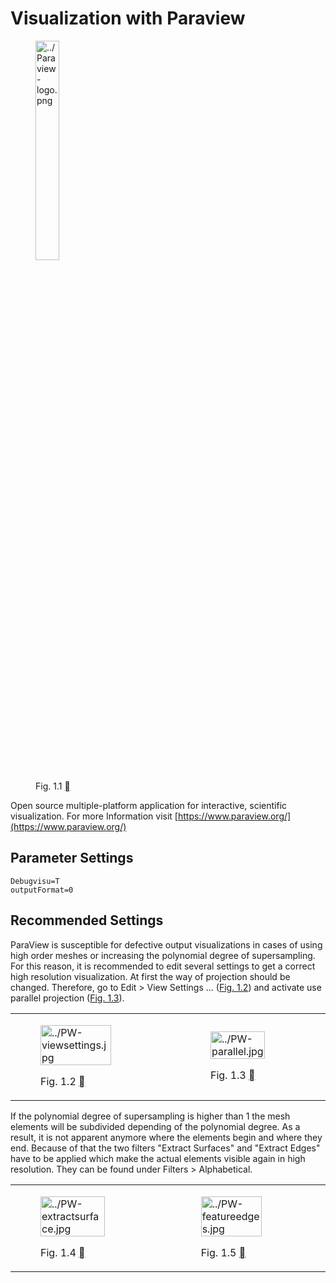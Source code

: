 # Visualization with Paraview

<figure class="align-center" id="fig-paraview-logo">
    <a class="reference internal image-reference" href="../Paraview-logo.png"><img alt="../Paraview-logo.png" src="../Paraview-logo.png" style="width: 30%;" /></a>
    <figcaption>
    <p><span class="caption-number">Fig. 1.1 </span><span class="caption-text"></span><a class="headerlink" href="#fig-paraview-logo" title="Permalink to this image"></a></p>
    </figcaption>
</figure>

Open source multiple-platform application for interactive, scientific visualization. For more Information visit [https://www.paraview.org/](https://www.paraview.org/)

## Parameter Settings
    Debugvisu=T
    outputFormat=0

## Recommended Settings
ParaView is susceptible for defective output visualizations in cases of using high order meshes or increasing the polynomial degree of supersampling. For this reason, it is recommended to edit several settings to get a correct high resolution visualization. At first the way of projection should be changed. Therefore, go to Edit > View Settings ... (<a class="reference internal" href="#fig-pw-viewsettings"><span class="std std-numref">Fig. 1.2</span></a>) and activate use parallel projection (<a class="reference internal" href="#fig-pw-parallel"><span class="std std-numref">Fig. 1.3</span></a>).

<table align="center">
  <tr>
    <td>
        <figure id="fig-pw-viewsettings">
        <a class="reference internal image-reference" href="../PW-viewsettings.jpg"><img alt="../PW-viewsettings.jpg" src="../PW-viewsettings.jpg" style="width: 80%;" /></a>
        <figcaption>
        <p><span class="caption-number">Fig. 1.2 </span><span class="caption-text"></span><a class="headerlink" href="#fig-pw-viewsettings" title="Permalink to this image"></a></p>
        </figcaption>
        </figure>
    </td>
    <td>
        <figure id="fig-pw-parallel">
        <a class="reference internal image-reference" href="../PW-parallel.jpg"><img alt="../PW-parallel.jpg" src="../PW-parallel.jpg" style="width: 80%;" /></a>
        <figcaption>
        <p><span class="caption-number">Fig. 1.3 </span><span class="caption-text"></span><a class="headerlink" href="#fig-pw-parallel" title="Permalink to this image"></a></p>
        </figcaption>
        </figure>
    </td>
  </tr>
</table>

If the polynomial degree of supersampling is higher than 1 the mesh elements will be subdivided depending of the polynomial degree. As a result, it is not apparent anymore where the elements begin and where they end. Because of that the two filters "Extract Surfaces" and "Extract Edges" have to be applied which make the actual elements visible again in high resolution. They can be found under Filters > Alphabetical.

<table align="center">
  <tr>
    <td>
        <figure id="fig-pw-extractsurface">
        <a class="reference internal image-reference" href="../PW-extractsurface.jpg"><img alt="../PW-extractsurface.jpg" src="../PW-extractsurface.jpg" style="width: 80%;" /></a>
        <figcaption>
        <p><span class="caption-number">Fig. 1.4 </span><span class="caption-text"></span><a class="headerlink" href="#fig-pw-extractsurface" title="Permalink to this image"></a></p>
        </figcaption>
        </figure>
    </td>
    <td>
        <figure id="fig-pw-featureedges">
        <a class="reference internal image-reference" href="../PW-featureedges.jpg"><img alt="../PW-featureedges.jpg" src="../PW-featureedges.jpg" style="width: 80%;" /></a>
        <figcaption>
        <p><span class="caption-number">Fig. 1.5 </span><span class="caption-text"></span><a class="headerlink" href="#fig-pw-featureedges" title="Permalink to this image"></a></p>
        </figcaption>
        </figure>
    </td>
  </tr>
</table>

